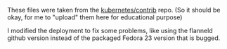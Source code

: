 These files were taken from the [kubernetes/contrib](https://github.com/kubernetes/contrib) repo.
(So it should be okay, for me to "upload" them here for educational purpose)

I modified the deployment to fix some problems, like using the flanneld github version instead of the packaged Fedora 23 version that is bugged.
